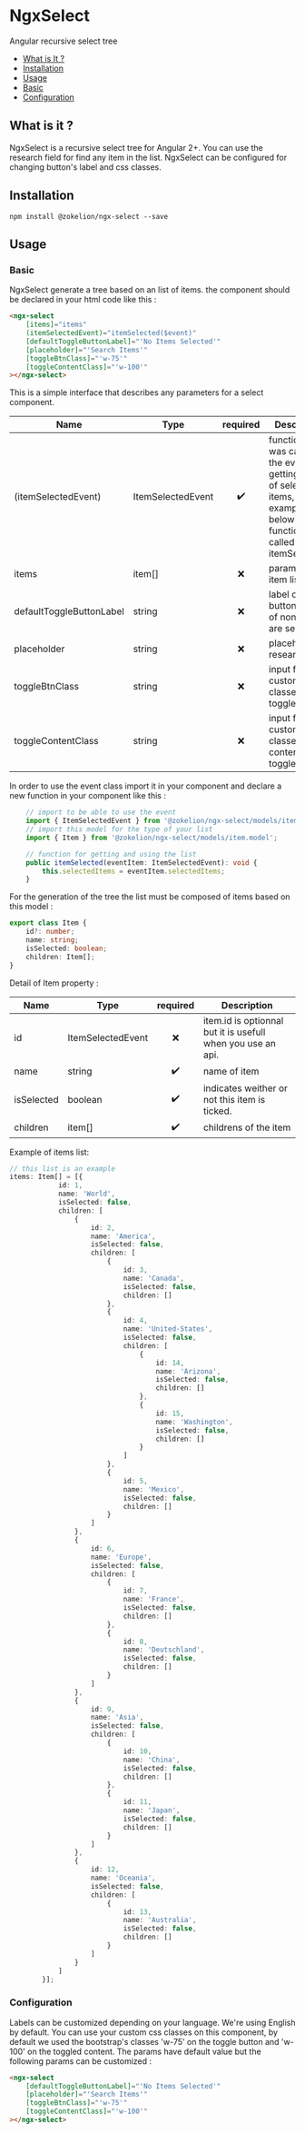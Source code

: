 # NgxSelect

Angular recursive select tree

-   [What is It ?](#what-is-it-?)
-   [Installation](#installation)
-   [Usage](#usage)
-   [Basic](#basic)
-   [Configuration](#configuration)

## What is it ?

NgxSelect is a recursive select tree for Angular 2+.
You can use the research field for find any item in the list.
NgxSelect can be configured for changing button's label and css classes.

## Installation

```shell
npm install @zokelion/ngx-select --save

```

## Usage

### Basic

NgxSelect generate a tree based on an list of items.
the component should be declared in your html code like this :

```html
<ngx-select
    [items]="items"
    (itemSelectedEvent)="itemSelected($event)"
    [defaultToggleButtonLabel]="'No Items Selected'"
    [placeholder]="'Search Items'"
    [toggleBtnClass]="'w-75'"
    [toggleContentClass]="'w-100'"
></ngx-select>
```

This is a simple interface that describes any parameters for a select component.

| Name                     | Type              | required | Description                                                                                                                              | Default             |
| ------------------------ | ----------------- | :------: | ---------------------------------------------------------------------------------------------------------------------------------------- | ------------------- |
| (itemSelectedEvent)      | ItemSelectedEvent |    ✔️    | function who was called by the event for getting the list of selected items, in the example below the function was called itemSelected() | NO                  |
| items                    | item[]            |    ❌    | parameter item list                                                                                                                      | []                  |
| defaultToggleButtonLabel | string            |    ❌    | label of toggle button in case of none items are selected                                                                                | 'No Items Selected' |
| placeholder              | string            |    ❌    | placeholder of research input                                                                                                            | 'Search Items'      |
| toggleBtnClass           | string            |    ❌    | input for your custom css classes on the toggle button                                                                                   | 'w-75'              |
| toggleContentClass       | string            |    ❌    | input for your custom css classes on the content of the toggle                                                                           | 'w-100'             |

In order to use the event class import it in your component and declare a new function in your component like this :

```typescript
    // import to be able to use the event
    import { ItemSelectedEvent } from '@zokelion/ngx-select/models/item-selected-event.model';
    // import this model for the type of your list
    import { Item } from '@zokelion/ngx-select/models/item.model';

    // function for getting and using the list
    public itemSelected(eventItem: ItemSelectedEvent): void {
        this.selectedItems = eventItem.selectedItems;
    }
```

For the generation of the tree the list must be composed of items based on this model :

```typescript
export class Item {
    id?: number;
    name: string;
    isSelected: boolean;
    children: Item[];
}
```

Detail of Item property :

| Name       | Type              | required | Description                                                 |
| ---------- | ----------------- | :------: | ----------------------------------------------------------- |
| id         | ItemSelectedEvent |    ❌    | item.id is optionnal but it is usefull when you use an api. |
| name       | string            |    ✔️    | name of item                                                |
| isSelected | boolean           |    ✔️    | indicates weither or not this item is ticked.               |
| children   | item[]            |    ✔️    | childrens of the item                                       |

Example of items list:

```typescript
// this list is an example
items: Item[] = [{
            id: 1,
            name: 'World',
            isSelected: false,
            children: [
                {
                    id: 2,
                    name: 'America',
                    isSelected: false,
                    children: [
                        {
                            id: 3,
                            name: 'Canada',
                            isSelected: false,
                            children: []
                        },
                        {
                            id: 4,
                            name: 'United-States',
                            isSelected: false,
                            children: [
                                {
                                    id: 14,
                                    name: 'Arizona',
                                    isSelected: false,
                                    children: []
                                },
                                {
                                    id: 15,
                                    name: 'Washington',
                                    isSelected: false,
                                    children: []
                                }
                            ]
                        },
                        {
                            id: 5,
                            name: 'Mexico',
                            isSelected: false,
                            children: []
                        }
                    ]
                },
                {
                    id: 6,
                    name: 'Europe',
                    isSelected: false,
                    children: [
                        {
                            id: 7,
                            name: 'France',
                            isSelected: false,
                            children: []
                        },
                        {
                            id: 8,
                            name: 'Deutschland',
                            isSelected: false,
                            children: []
                        }
                    ]
                },
                {
                    id: 9,
                    name: 'Asia',
                    isSelected: false,
                    children: [
                        {
                            id: 10,
                            name: 'China',
                            isSelected: false,
                            children: []
                        },
                        {
                            id: 11,
                            name: 'Japan',
                            isSelected: false,
                            children: []
                        }
                    ]
                },
                {
                    id: 12,
                    name: 'Oceania',
                    isSelected: false,
                    children: [
                        {
                            id: 13,
                            name: 'Australia',
                            isSelected: false,
                            children: []
                        }
                    ]
                }
            ]
        }];
```

### Configuration

Labels can be customized depending on your language. We're using English by default.
You can use your custom css classes on this component, by default we used the bootstrap's classes 'w-75' on the toggle button and 'w-100' on the toggled content.
The params have default value but the following params can be customized :

```html
<ngx-select
    [defaultToggleButtonLabel]="'No Items Selected'"
    [placeholder]="'Search Items'"
    [toggleBtnClass]="'w-75'"
    [toggleContentClass]="'w-100'"
></ngx-select>
```
